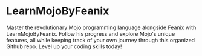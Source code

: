 # LearnMojoByFeanix
Master the revolutionary Mojo programming language alongside Feanix with LearnMojoByFeanix. Follow his progress and explore Mojo's unique features, all while keeping track of your own journey through this organized Github repo. Level up your coding skills today!
